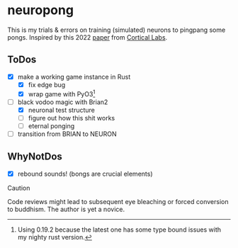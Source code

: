 # neuropong <sup></sup>
This is my trials & errors on training (simulated) neurons to pingpang some pongs. Inspired by this 2022 [paper](https://www.cell.com/neuron/fulltext/S0896-6273(22)00806-6?_returnURL=https%3A%2F%2Flinkinghub.elsevier.com%2Fretrieve%2Fpii%2FS0896627322008066%3Fshowall%3Dtrue) from [Cortical Labs](https://corticallabs.com/).

## ToDos
- [x] make a working game instance in Rust
    - [x] fix edge bug
    - [x] wrap game with PyO3[^1]
- [ ] black vodoo magic with Brian2
    - [x] neuronal test structure
    - [ ] figure out how this shit works
    - [ ] eternal ponging
- [ ] transition from BRIAN to NEURON

## WhyNotDos
- [X] rebound sounds! (bongs are crucial elements)

> [!CAUTION]
> Code reviews might lead to subsequent eye bleaching or forced conversion to buddhism. The author is yet a novice.

[^1]: Using 0.19.2 because the latest one has some type bound issues with my nighty rust version. 
